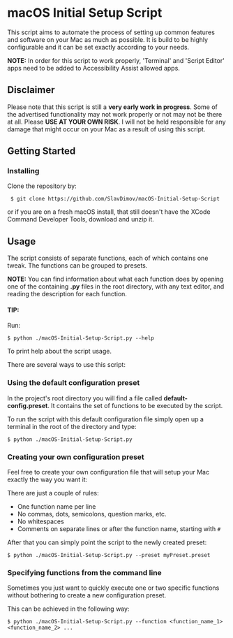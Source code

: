 # macOS Initial Setup Script

This script aims to automate the process of setting up common features and software on your Mac as much as possible. It is build to be highly configurable and it can be set exactly according to your needs.

**NOTE:** In order for this script to work properly, 'Terminal' and 'Script Editor' apps need to be added to Accessibility Assist allowed apps.

## Disclaimer

Please note that this script is still a **very early work in progress**. Some of the advertised functionality may not work properly or not may not be there at all. Please **USE AT YOUR OWN RISK**. I will not be held responsible for any damage that might occur on your Mac as a result of using this script.


## Getting Started

### Installing

Clone the repository by:
```
 $ git clone https://github.com/SlavDimov/macOS-Initial-Setup-Script
```
or if you are on a fresh macOS install, that still doesn't have the XCode Command Developer Tools, download and unzip it.

## Usage

The script consists of separate functions, each of which contains one tweak. The functions can be grouped to presets.

**NOTE:** You can find information about what each function does by opening one of the containing **.py** files in the root directory, with any text editor, and reading the description for each function.

#### TIP: 
Run: 
```
$ python ./macOS-Initial-Setup-Script.py --help
```
To print help about the script usage.

There are several ways to use this script:

### Using the default configuration preset
In the project's root directory you will find a file called **default-config.preset**. It contains the set of functions to be executed by the script.

To run the script with this default configuration file simply open up a terminal in the root of the directory and type:
```
$ python ./macOS-Initial-Setup-Script.py
```

### Creating your own configuration preset
Feel free to create your own configuration file that will setup your Mac exactly the way you want it:

There are just a couple of rules:

* One function name per line
* No commas, dots, semicolons, question marks, etc.
* No whitespaces
* Comments on separate lines or after the function name, starting with ```#```

After that you can simply point the script to the newly created preset:
```
$ python ./macOS-Initial-Setup-Script.py --preset myPreset.preset
```

### Specifying functions from the command line

Sometimes you just want to quickly execute one or two specific functions without bothering to create a new configuration preset.

This can be achieved in the following way:
```
$ python ./macOS-Initial-Setup-Script.py --function <function_name_1> <function_name_2> ...
```
